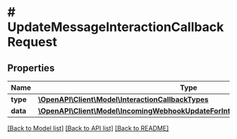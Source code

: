 # # UpdateMessageInteractionCallbackRequest

## Properties

Name | Type | Description | Notes
------------ | ------------- | ------------- | -------------
**type** | [**\OpenAPI\Client\Model\InteractionCallbackTypes**](InteractionCallbackTypes.md) |  |
**data** | [**\OpenAPI\Client\Model\IncomingWebhookUpdateForInteractionCallbackRequestPartial**](IncomingWebhookUpdateForInteractionCallbackRequestPartial.md) |  | [optional]

[[Back to Model list]](../../README.md#models) [[Back to API list]](../../README.md#endpoints) [[Back to README]](../../README.md)
